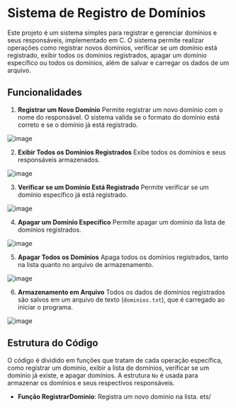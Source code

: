 # Sistema de Registro de Domínios

Este projeto é um sistema simples para registrar e gerenciar domínios e seus responsáveis, implementado em C. O sistema permite realizar operações como registrar novos domínios, verificar se um domínio está registrado, exibir todos os domínios registrados, apagar um domínio específico ou todos os domínios, além de salvar e carregar os dados de um arquivo.

## Funcionalidades

1. **Registrar um Novo Domínio**
   Permite registrar um novo domínio com o nome do responsável. O sistema valida se o formato do domínio está correto e se o domínio já está registrado.


![image](https://github.com/user-attachments/assets/2d438e70-086e-4ebe-ad61-60ecb17c704a)


2. **Exibir Todos os Domínios Registrados**
   Exibe todos os domínios e seus responsáveis armazenados.


![image](https://github.com/user-attachments/assets/2a534c12-beb9-4fd9-b0b1-17cce9b38cfb)


3. **Verificar se um Domínio Está Registrado**
   Permite verificar se um domínio específico já está registrado.

![image](https://github.com/user-attachments/assets/aa58fd5b-050c-4366-92ec-ee32597d4028)



4. **Apagar um Domínio Específico**
   Permite apagar um domínio da lista de domínios registrados.

![image](https://github.com/user-attachments/assets/00b7dc95-8e89-48a2-82f2-9d9da21ec379)


5. **Apagar Todos os Domínios**
   Apaga todos os domínios registrados, tanto na lista quanto no arquivo de armazenamento.

![image](https://github.com/user-attachments/assets/f18e12a5-9aa7-4653-b6cf-5e29832c78fd)



6. **Armazenamento em Arquivo**
   Todos os dados de domínios registrados são salvos em um arquivo de texto (`dominios.txt`), que é carregado ao iniciar o programa.

![image](https://github.com/user-attachments/assets/61cd697b-3c0d-4429-bdcd-08654b96e5ed)



## Estrutura do Código

O código é dividido em funções que tratam de cada operação específica, como registrar um domínio, exibir a lista de domínios, verificar se um domínio já existe, e apagar domínios. A estrutura `No` é usada para armazenar os domínios e seus respectivos responsáveis.

* **Função RegistrarDominio**: Registra um novo domínio na lista.
ets/
